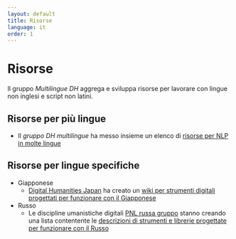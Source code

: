 ```yaml
---
layout: default
title: Risorse
language: it
order: 1
---
```


Risorse
=======

Il gruppo *Multilingue DH* aggrega e sviluppa risorse per lavorare con lingue non inglesi e script non latini.

## Risorse per più lingue

- Il *gruppo DH multilingue* ha messo insieme un elenco di [risorse per NLP in molte lingue](https://github.com/multilingual-dh/nlp-resources)

## Risorse per lingue specifiche

- Giapponese
  - [Digital Humanities Japan](http://dhjapan.org/) ha creato un [wiki per strumenti digitali progettati per funzionare con il Giapponese](http://dhjapan.org/wiki/doku.php?id=tools)
- Russo
  - Le discipline umanistiche digitali [PNL russa gruppo](https://russiannlp.sites.stanford.edu) stanno creando una lista contentente le [descrizioni di strumenti e librerie progettate per funzionare con il Russo](https://russiannlp.sites.stanford.edu/resources)

